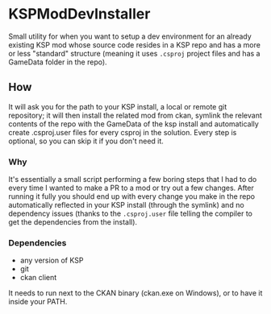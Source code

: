 # KSPModDevInstaller
Small utility for when you want to setup a dev environment for an already existing KSP mod whose source code resides in a KSP repo and has a more or less "standard" structure (meaning it uses `.csproj` project files and has a GameData folder in the repo).
## How
It will ask you for the path to your KSP install, a local or remote git repository; it will then install the related mod from ckan, symlink the relevant contents of the repo with the GameData of the ksp install and automatically create .csproj.user files for every csproj in the solution.
Every step is optional, so you can skip it if you don't need it.
### Why
It's essentially a small script performing a few boring steps that I had to do every time I wanted to make a PR to a mod or try out a few changes.
After running it fully you should end up with every change you make in the repo automatically reflected in your KSP install (through the symlink) and no dependency issues (thanks to the `.csproj.user` file telling the compiler to get the dependencies from the install).
### Dependencies
- any version of KSP
- git
- ckan client

It needs to run next to the CKAN binary (ckan.exe on Windows), or to have it inside your PATH.
